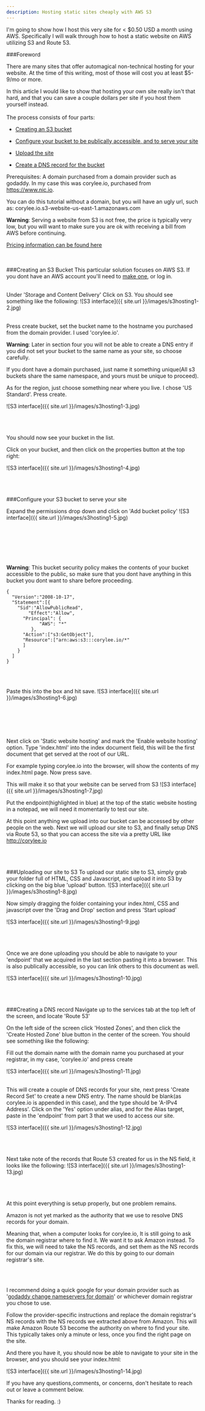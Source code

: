 ```yaml
---
description: Hosting static sites cheaply with AWS S3
---
```


I'm going to show how I host this very site for < $0.50 USD a month using AWS.  Specifically I will walk through how to host a static website on AWS utilizing S3 and Route 53.

###Foreword

There are many sites that offer automagical non-technical hosting for your website.
At the time of this writing, most of those will cost you at least $5-9/mo or more.

In this article I would like to show that hosting your own site really isn't that hard, and that you can save a couple dollars per site if you host them yourself instead.
<br /> <br /> 
The process consists of four parts:

* [Creating an S3 bucket](#creating-an-s3-bucket)

* [Configure your bucket to be publically accessible, and to serve your site](#configure-your-s3-bucket-to-serve-your-site)

* [Upload the site](#uploading-our-site-to-s3)

* [Create a DNS record for the bucket](#creating-a-dns-record)


Prerequisites: A domain purchased from a domain provider such as godaddy.  In my case this was corylee.io, purchased from https://www.nic.io.  

You can do this tutorial without a domain, but you will have an ugly url, such as: corylee.io.s3-website-us-east-1.amazonaws.com

**Warning**: Serving a website from S3 is not free, the price is typically very low, but you will want to make sure you are ok with receiving a bill from AWS before continuing. 

[Pricing information can be found here](https://aws.amazon.com/s3/pricing/)
<br /> <br /><br /> 

###Creating an S3 Bucket
This particular solution focuses on AWS S3.  If you dont have an AWS account you'll need to [make one](https://aws.amazon.com/), or log in.  <br /> <br />

Under 'Storage and Content Delivery' Click on S3.  You should see something like the following:
![S3 interface]({{ site.url }}/images/s3hosting1-2.jpg)<br /> <br />

Press create bucket, set the bucket name to the hostname you purchased from the domain provider.  I used 'corylee.io'.   

**Warning**: Later in section four you will not be able to create a DNS entry if you did not set your bucket to the same name as your site, so choose carefully.  

If you dont have a domain purchased, just name it something unique(All s3 buckets share the same namespace, and yours must be unique to proceed).  

As for the region, just choose something near where you live.  I chose 'US Standard'.   Press create.

![S3 interface]({{ site.url }}/images/s3hosting1-3.jpg)<br /> <br /><br /><br /> 





You should now see your bucket in the list.

Click on your bucket, and then click on the properties button at the top right:

![S3 interface]({{ site.url }}/images/s3hosting1-4.jpg)
<br /><br /> <br /><br /> 

###Configure your S3 bucket to serve your site

Expand the permissions drop down and click on 'Add bucket policy'
![S3 interface]({{ site.url }}/images/s3hosting1-5.jpg)<br /> <br />

<br /><br /> <br /><br /> 

**Warning**: This bucket security policy makes the contents of your bucket accessible to the public, so make sure that you dont have anything in this bucket you dont want to share before proceeding.
  

	{
	  "Version":"2008-10-17",
	  "Statement":[{
	    "Sid":"AllowPublicRead",
	        "Effect":"Allow",
	      "Principal": {
	            "AWS": "*"
	         },
	      "Action":["s3:GetObject"],
	      "Resource":["arn:aws:s3:::corylee.io/*"
	      ]
	    }
	  ]
	}

<br /> <br />

Paste this into the box and hit save. 
![S3 interface]({{ site.url }}/images/s3hosting1-6.jpg)

<br /> <br /> <br /><br /> 


Next click on 'Static website hosting' and mark the 'Enable website hosting' option.
Type 'index.html' into the index document field, this will be the first document that get served at the root of our URL.  

For example typing corylee.io into the browser, will show the contents of my index.html page.
Now press save.

This will make it so that your website can be served from S3
![S3 interface]({{ site.url }}/images/s3hosting1-7.jpg)

Put the endpoint(highlighted in blue) at the top of the static website hosting in a notepad, we will need it momentarily to test our site.

At this point anything we upload into our bucket can be accessed by other people on the web.  Next we will upload our site to S3, and finally setup DNS via Route 53, so that you can access the site via a pretty URL like http://corylee.io
<br /> <br /> <br /><br /> 

###Uploading our site to S3
To upload our static site to S3, simply grab your folder full of HTML, CSS and Javascript, and upload it into S3 by clicking on the big blue 'upload' button.
![S3 interface]({{ site.url }}/images/s3hosting1-8.jpg)


Now simply dragging the folder containing your index.html, CSS and javascript over the 'Drag and Drop' section and press 'Start upload'

![S3 interface]({{ site.url }}/images/s3hosting1-9.jpg)
<br /> <br /><br /> <br />

Once we are done uploading you should be able to navigate to your 'endpoint' that we acquired in the last section pasting it into a browser.  This is also publically accessible, so you can link others to this document as well.



![S3 interface]({{ site.url }}/images/s3hosting1-10.jpg)
<br /> <br /> <br /><br /> 


###Creating a DNS record
Navigate up to the services tab at the top left of the screen, and locate 'Route 53'

On the left side of the screen click 'Hosted Zones', and then click the 'Create Hosted Zone' blue button in the center of the screen.  You should see something like the following:

Fill out the domain name with the domain name you purchased at your registrar, in my case, 'corylee.io' and press create

![S3 interface]({{ site.url }}/images/s3hosting1-11.jpg)
<br /> <br />



This will create a couple of DNS records for your site, next press 'Create Record Set' to create a new DNS entry.  The name should be blank(as corylee.io is appended in this case), and the type should be 'A-IPv4 Address'.  Click on the 'Yes' option under alias, and for the Alias target, paste in the 'endpoint' from part 3 that we used to access our site.

![S3 interface]({{ site.url }}/images/s3hosting1-12.jpg)
<br /> <br /><br /> <br />

Next take note of the records that Route 53 created for us in the NS field, it looks like the following:
![S3 interface]({{ site.url }}/images/s3hosting1-13.jpg)
<br /> <br /> <br /><br /> 

At this point everything is setup properly, but one problem remains. 

Amazon is not yet marked as the authority that we use to resolve DNS records for your domain.

Meaning that, when a computer looks for corylee.io, It is still going to ask the domain registrar where to find it.  We want it to ask Amazon instead.  To fix this, we will need to take the NS records, and set them as the NS records for our domain via our registrar.  We do this by going to our domain registrar's site. 

<br /><br />  

I recommend doing a quick google for your domain provider such as 
'[godaddy change nameservers for domain](http://lmgtfy.com/?q=godaddy+change+nameservers+for+domain)' or whichever domain registrar you chose to use.

Follow the provider-specific instructions and replace the domain registrar's NS records with the NS records we extracted above from Amazon. This will make Amazon Route 53 become the authority on where to find your site. This typically takes only a minute or less, once you find the right page on the site.

And there you have it, you should now be able to navigate to your site in the browser, and you should see your index.html:

![S3 interface]({{ site.url }}/images/s3hosting1-14.jpg)


If you have any questions,comments, or concerns, don't hesitate to reach out or leave a comment below. 

Thanks for reading. :)


















